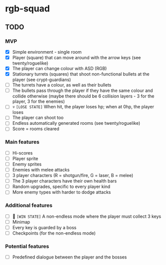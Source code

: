 # rgb-squad

## TODO

### MVP
- [x] Simple environment - single room
- [x] Player (square) that can move around with the arrow keys (see twenty/roguelike)
- [x] The player can change colour with ASD (RGB)
- [x] Stationary turrets (squares) that shoot non-functional bullets at the player (see crypt-guardians)
- [ ] The turrets have a colour, as well as their bullets
- [ ] The bullets pass through the player if they have the same colour and collide otherwise (maybe there should be 6 collision layers - 3 for the player, 3 for the enemies)
- [ ] :skull: `[LOSE STATE]` When hit, the player loses hp; when at 0hp, the player loses
- [ ] The player can shoot too
- [ ] Endless automatically generated rooms (see twenty/roguelike)
- [ ] Score = rooms cleared

### Main features
- [ ] Hi-scores
- [ ] Player sprite
- [ ] Enemy sprites
- [ ] Enemies with melee attacks
- [ ] 3 player characters (R = shotgun/fire, G = laser, B = melee)
- [ ] The 3 player characters have their own health bars
- [ ] Random upgrades, specific to every player kind
- [ ] More enemy types with harder to dodge attacks

### Additional features
- [ ] :checkered_flag: `[WIN STATE]` A non-endless mode where the player must collect 3 keys
- [ ] Minimap
- [ ] Every key is guarded by a boss
- [ ] Checkpoints (for the non-endless mode)

### Potential features
- [ ] Predefined dialogue between the player and the bosses
